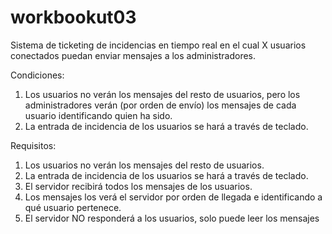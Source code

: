 # workbookut03

Sistema de ticketing de incidencias en tiempo real en el cual X usuarios conectados puedan enviar mensajes a los administradores.

Condiciones:

1.	Los usuarios no verán los mensajes del resto de usuarios, pero los administradores verán (por orden de envío) los mensajes de cada usuario identificando quien ha sido.
2.	La entrada de incidencia de los usuarios se hará a través de teclado.

Requisitos:

1.	Los usuarios no verán los mensajes del resto de usuarios.
2.	La entrada de incidencia de los usuarios se hará a través de teclado.
3.	El servidor recibirá todos los mensajes de los usuarios.
4.	Los mensajes los verá el servidor por orden de llegada e identificando a qué usuario pertenece.
5.	El servidor NO responderá a los usuarios, solo puede leer los mensajes
